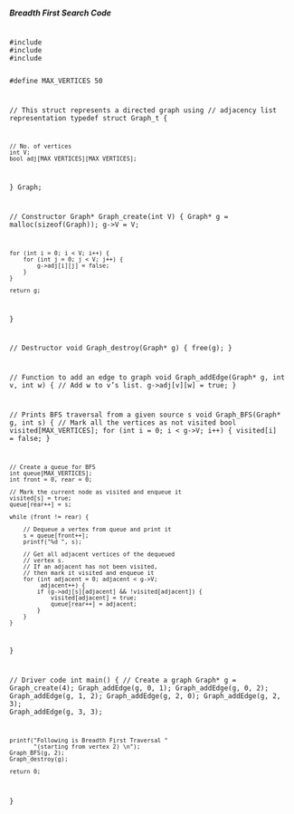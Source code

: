 <section>
    <h5>Breadth First Search Code</h5>
    <pre><code class="language-c">
#include <stdbool.h>
#include <stdio.h>
#include <stdlib.h>
 
#define MAX_VERTICES 50
 
// This struct represents a directed graph using
// adjacency list representation
typedef struct Graph_t {
 
    // No. of vertices
    int V;
    bool adj[MAX_VERTICES][MAX_VERTICES];
} Graph;
 
// Constructor
Graph* Graph_create(int V)
{
    Graph* g = malloc(sizeof(Graph));
    g->V = V;
 
    for (int i = 0; i < V; i++) {
        for (int j = 0; j < V; j++) {
            g->adj[i][j] = false;
        }
    }
 
    return g;
}
 
// Destructor
void Graph_destroy(Graph* g) { free(g); }
 
// Function to add an edge to graph
void Graph_addEdge(Graph* g, int v, int w)
{
    // Add w to v’s list.
    g->adj[v][w] = true;
}
 
// Prints BFS traversal from a given source s
void Graph_BFS(Graph* g, int s)
{
    // Mark all the vertices as not visited
    bool visited[MAX_VERTICES];
    for (int i = 0; i < g->V; i++) {
        visited[i] = false;
    }
 
    // Create a queue for BFS
    int queue[MAX_VERTICES];
    int front = 0, rear = 0;
 
    // Mark the current node as visited and enqueue it
    visited[s] = true;
    queue[rear++] = s;
 
    while (front != rear) {
 
        // Dequeue a vertex from queue and print it
        s = queue[front++];
        printf("%d ", s);
 
        // Get all adjacent vertices of the dequeued
        // vertex s.
        // If an adjacent has not been visited,
        // then mark it visited and enqueue it
        for (int adjacent = 0; adjacent < g->V;
             adjacent++) {
            if (g->adj[s][adjacent] && !visited[adjacent]) {
                visited[adjacent] = true;
                queue[rear++] = adjacent;
            }
        }
    }
}
 
// Driver code
int main()
{
    // Create a graph
    Graph* g = Graph_create(4);
    Graph_addEdge(g, 0, 1);
    Graph_addEdge(g, 0, 2);
    Graph_addEdge(g, 1, 2);
    Graph_addEdge(g, 2, 0);
    Graph_addEdge(g, 2, 3);
    Graph_addEdge(g, 3, 3);
 
    printf("Following is Breadth First Traversal "
           "(starting from vertex 2) \n");
    Graph_BFS(g, 2);
    Graph_destroy(g);
 
    return 0;
}
    </code></pre>
</section>